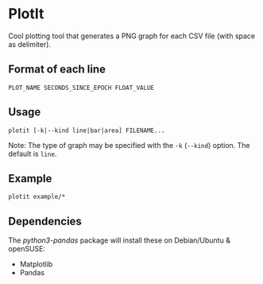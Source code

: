 # PlotIt

Cool plotting tool that generates a PNG graph for each CSV file (with space as delimiter).

## Format of each line

`PLOT_NAME SECONDS_SINCE_EPOCH FLOAT_VALUE`

## Usage

`plotit [-k|--kind line|bar|area] FILENAME...`

Note: The type of graph may be specified with the `-k` (`--kind`) option.  The default is `line`.

## Example

`plotit example/*`

## Dependencies

The *python3-pandas* package will install these on Debian/Ubuntu & openSUSE:

- Matplotlib
- Pandas
